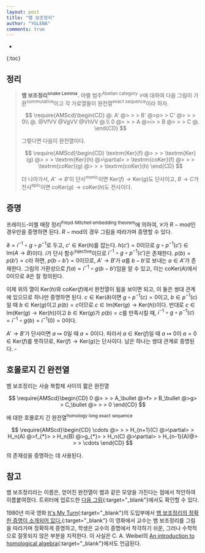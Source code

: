 ```yaml
---
layout: post
title: "뱀 보조정리"
author: "YGLENA"
comments: true
---
```

* 
{:toc}
## 정리
>**뱀 보조정리<sup>snake Lemma</sup>.** 아벨 범주<sup>Abelian category</sup> $\mathcal{C}$에 대하여 다음 그림이 가환<sup>commutative</sup>이고 각 가로열들이 완전열<sup>exact sequence</sup>이라 하자.
>
>$$
\require{AMScd}\begin{CD}
  @.  A'  @> > >  B'  @>p> > C' @> > > 0\\
@.      @VfVV       @VgVV      @VhVV       @.\\
0 @> > >  A   @>i> >  B   @> > > C  @. 
\end{CD}
>$$
>
>그렇다면 다음이 완전열이다.
>
>$$
\require{AMScd}\begin{CD}
\textrm{Ker}(f) @> > > \textrm{Ker}(g) @> > > \textrm{Ker}(h) @>\partial> > \textrm{coKer}(f) @> > > \textrm{coKer}(g) @> > > \textrm{coKer}(h)
\end{CD}
>$$
>
>더 나아가서, $A'\rightarrow B'$이 단사<sup>monic</sup>이면 $\mathrm{Ker}(f)\rightarrow \mathrm{Ker}(g)$도 단사이고, $B\rightarrow C$가 전사<sup>epic</sup>이면 $\mathrm{coKer}(g)\rightarrow \mathrm{coKer}(h)$도 전사이다.

## 증명
프레이드-미첼 매장 정리<sup>Freyd-Mitchell embedding theorem</sup>에 의하여, $\mathcal{C}$가 $R-\textrm{mod}$인 경우만을 증명하면 된다. $R-\textrm{mod}$의 경우 그림을 따라가며 증명할 수 있다.

$\partial=i^{-1}\circ g\circ p^{-1}$로 두고, $c'\in \mathrm{Ker}(h)$를 잡는다. $h(c')=0$이므로 $g\circ p^{-1}(c')\in\mathrm{Im}(A\rightarrow B)$이다. $i$가 단사 함수<sup>injective</sup>이므로 $i^{-1}\circ g\circ p^{-1}(c')$은 존재한다. $p(b)=p(b')=c$라 하면, $p(b-b')=0$이므로, $A'\rightarrow B'$가 $a$를 $b-b'$로 보내는 $a\in A'$가 존재한다. 그림의 가환성으로 $f(a)=i^{-1}\circ g(b-b')$임을 알 수 있고, 이는 $\mathrm{coKer}(A)$에서 0이므로 $\partial$은 잘 정의된다.

이제 위의 열이 $\mathrm{Ker}(h)$와 $\mathrm{coKer}(f)$에서 완전열이 됨을 보이면 되고, 이 둘은 쌍대 관계에 있으므로 하나만 증명하면 된다. $c\in \mathrm{Ker}(\partial)$이면 $g\circ p^{-1}(c)=0$이고, $b\in p^{-1}(c)$일 때 $b\in \mathrm{Ker}(g)$이고 $p(b)=c$이므로 $c\in \mathrm{Im}(\mathrm{Ker}(g)\rightarrow \mathrm{Ker}(h))$이다. 반대로 $c\in \mathrm{Im}(\mathrm{Ker}(g)\rightarrow \mathrm{Ker}(h))$이고 $b\in \mathrm{Ker}(g)$가 $p(b)=c$를 만족시킬 때, $i^{-1}\circ g\circ p^{-1}(c)=i^{-1}\circ g(b)=i^{-1}(0)=0$이다.

$A'\rightarrow B'$가 단사이면 $a\mapsto 0$일 때 $a=0$이다. 따라서 $a\in \mathrm{Ker}(f)$일 때 $a\mapsto 0$이 $a=0\in \mathrm{Ker}(f)$를 뜻하므로, $\mathrm{Ker}(f)\rightarrow \mathrm{Ker}(g)$는 단사이다. 남은 하나는 쌍대 관계로 증명된다. $\square$

## 호몰로지 긴 완전열
뱀 보조정리는 사슬 복합체 사이의 짧은 완전열

$$
\require{AMScd}\begin{CD}
0 @> > > A_\bullet @>f> > B_\bullet @>g> > C_\bullet @> > > 0
\end{CD}
$$

에 대한 호몰로지 긴 완전열<sup>homology long exact sequence</sup>

$$
\require{AMScd}\begin{CD}
\cdots @> > > H_{n+1}(C) @>\partial> > H_n(A) @>f_{*}> > H_n(B) @>g_{*}> > H_n(C) @>\partial> > H_{n-1}(A)@> > > \cdots
\end{CD}
$$

의 존재성을 증명하는 데 사용된다.

## 참고
뱀 보조정리라는 이름은, 얻어진 완전열이 뱀과 같은 모양을 가진다는 점에서 착안하여 이름붙여졌다. 트위터에 업로드한 [다음 그림](https://twitter.com/YGLENA/status/1156595340604108800){:target="_blank"}에서도 확인할 수 있다.

1980년 미국 영화 [It's My Turn](https://www.imdb.com/title/tt0080936/){:target="_blank"}의 도입부에서  [뱀 보조정리의 정확한 증명이 소개되어 있다.](https://www.youtube.com/watch?v=etbcKWEKnvg){:target="_blank"} 이 영화에서 교수는 뱀 보조정리를 그림을 따라가며 정확하게 증명하고, 학생은 교수의 증명에서 착각하기 쉬운, 그러나 수학적으로 잘못되지 않은 부분을 지적한다. 이 사실은 C. A. Weibel의 [An introduction to homological algebra](https://doi.org/10.1017/CBO9781139644136){:target="_blank"}에서도 언급된다.
